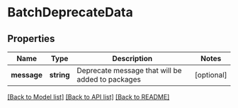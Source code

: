 # BatchDeprecateData

## Properties
Name | Type | Description | Notes
------------ | ------------- | ------------- | -------------
**message** | **string** | Deprecate message that will be added to packages | [optional] 

[[Back to Model list]](../README.md#documentation-for-models) [[Back to API list]](../README.md#documentation-for-api-endpoints) [[Back to README]](../README.md)


